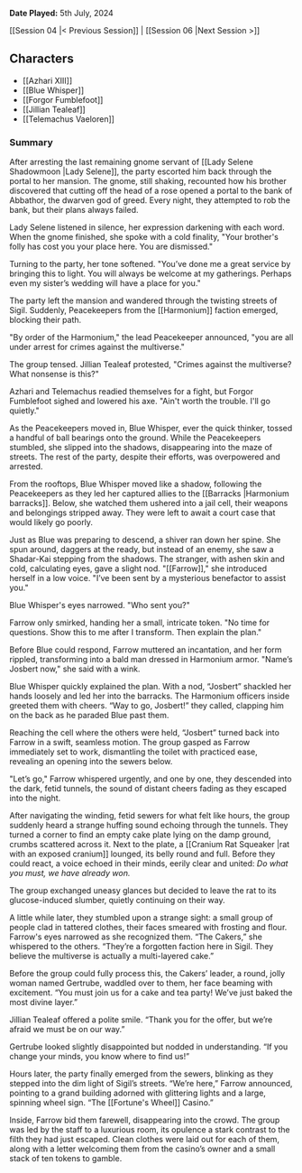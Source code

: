 **Date Played:** 5th July, 2024

[[Session 04 |< Previous Session]] | [[Session 06 |Next Session >]]
## Characters

- [[Azhari XIII]]
- [[Blue Whisper]]
- [[Forgor Fumblefoot]]
- [[Jillian Tealeaf]]
- [[Telemachus Vaeloren]]

### Summary

After arresting the last remaining gnome servant of [[Lady Selene Shadowmoon |Lady Selene]], the party escorted him back through the portal to her mansion. The gnome, still shaking, recounted how his brother discovered that cutting off the head of a rose opened a portal to the bank of Abbathor, the dwarven god of greed. Every night, they attempted to rob the bank, but their plans always failed.

Lady Selene listened in silence, her expression darkening with each word. When the gnome finished, she spoke with a cold finality, "Your brother's folly has cost you your place here. You are dismissed."

Turning to the party, her tone softened. "You’ve done me a great service by bringing this to light. You will always be welcome at my gatherings. Perhaps even my sister’s wedding will have a place for you."

The party left the mansion and wandered through the twisting streets of Sigil. Suddenly, Peacekeepers from the [[Harmonium]] faction emerged, blocking their path.

"By order of the Harmonium," the lead Peacekeeper announced, "you are all under arrest for crimes against the multiverse."

The group tensed. Jillian Tealeaf protested, "Crimes against the multiverse? What nonsense is this?"

Azhari and Telemachus readied themselves for a fight, but Forgor Fumblefoot sighed and lowered his axe. "Ain't worth the trouble. I'll go quietly."

As the Peacekeepers moved in, Blue Whisper, ever the quick thinker, tossed a handful of ball bearings onto the ground. While the Peacekeepers stumbled, she slipped into the shadows, disappearing into the maze of streets. The rest of the party, despite their efforts, was overpowered and arrested.

From the rooftops, Blue Whisper moved like a shadow, following the Peacekeepers as they led her captured allies to the [[Barracks |Harmonium barracks]]. Below, she watched them ushered into a jail cell, their weapons and belongings stripped away. They were left to await a court case that would likely go poorly.

Just as Blue was preparing to descend, a shiver ran down her spine. She spun around, daggers at the ready, but instead of an enemy, she saw a Shadar-Kai stepping from the shadows. The stranger, with ashen skin and cold, calculating eyes, gave a slight nod. "[[Farrow]]," she introduced herself in a low voice. "I’ve been sent by a mysterious benefactor to assist you."

Blue Whisper's eyes narrowed. "Who sent you?"

Farrow only smirked, handing her a small, intricate token. "No time for questions. Show this to me after I transform. Then explain the plan."

Before Blue could respond, Farrow muttered an incantation, and her form rippled, transforming into a bald man dressed in Harmonium armor. "Name’s Josbert now," she said with a wink.

Blue Whisper quickly explained the plan. With a nod, “Josbert” shackled her hands loosely and led her into the barracks. The Harmonium officers inside greeted them with cheers. “Way to go, Josbert!” they called, clapping him on the back as he paraded Blue past them.

Reaching the cell where the others were held, “Josbert” turned back into Farrow in a swift, seamless motion. The group gasped as Farrow immediately set to work, dismantling the toilet with practiced ease, revealing an opening into the sewers below.

"Let’s go," Farrow whispered urgently, and one by one, they descended into the dark, fetid tunnels, the sound of distant cheers fading as they escaped into the night.

After navigating the winding, fetid sewers for what felt like hours, the group suddenly heard a strange huffing sound echoing through the tunnels. They turned a corner to find an empty cake plate lying on the damp ground, crumbs scattered across it. Next to the plate, a [[Cranium Rat Squeaker |rat with an exposed cranium]] lounged, its belly round and full. Before they could react, a voice echoed in their minds, eerily clear and united: _Do what you must, we have already won._

The group exchanged uneasy glances but decided to leave the rat to its glucose-induced slumber, quietly continuing on their way.

A little while later, they stumbled upon a strange sight: a small group of people clad in tattered clothes, their faces smeared with frosting and flour. Farrow's eyes narrowed as she recognized them. “The Cakers,” she whispered to the others. “They’re a forgotten faction here in Sigil. They believe the multiverse is actually a multi-layered cake.”

Before the group could fully process this, the Cakers’ leader, a round, jolly woman named Gertrube, waddled over to them, her face beaming with excitement. “You must join us for a cake and tea party! We’ve just baked the most divine layer.”

Jillian Tealeaf offered a polite smile. “Thank you for the offer, but we’re afraid we must be on our way.”

Gertrube looked slightly disappointed but nodded in understanding. “If you change your minds, you know where to find us!”

Hours later, the party finally emerged from the sewers, blinking as they stepped into the dim light of Sigil’s streets. “We’re here,” Farrow announced, pointing to a grand building adorned with glittering lights and a large, spinning wheel sign. “The [[Fortune's Wheel]] Casino.”

Inside, Farrow bid them farewell, disappearing into the crowd. The group was led by the staff to a luxurious room, its opulence a stark contrast to the filth they had just escaped. Clean clothes were laid out for each of them, along with a letter welcoming them from the casino’s owner and a small stack of ten tokens to gamble. 